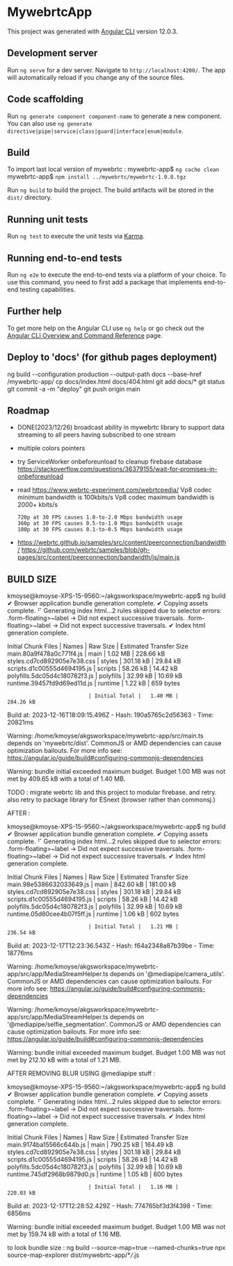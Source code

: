 # MywebrtcApp

This project was generated with [Angular CLI](https://github.com/angular/angular-cli) version 12.0.3.

## Development server

Run `ng serve` for a dev server. Navigate to `http://localhost:4200/`. The app will automatically reload if you change any of the source files.

## Code scaffolding

Run `ng generate component component-name` to generate a new component. You can also use `ng generate directive|pipe|service|class|guard|interface|enum|module`.

## Build

To import last local version of mywebrtc :
mywebrtc-app$ `ng cache clean`
mywebrtc-app$ `npm install ../mywebrtc/mywebrtc-1.0.0.tgz`

Run `ng build` to build the project. The build artifacts will be stored in the `dist/` directory.

## Running unit tests

Run `ng test` to execute the unit tests via [Karma](https://karma-runner.github.io).

## Running end-to-end tests

Run `ng e2e` to execute the end-to-end tests via a platform of your choice. To use this command, you need to first add a package that implements end-to-end testing capabilities.

## Further help

To get more help on the Angular CLI use `ng help` or go check out the [Angular CLI Overview and Command Reference](https://angular.io/cli) page.

## Deploy to 'docs' (for github pages deployment)

ng build --configuration production --output-path docs --base-href /mywebrtc-app/
cp docs/index.html docs/404.html
git add docs/\*
git status
git commit -a -m "deploy"
git push origin main

## Roadmap

- DONE(2023/12/26) broadcast ability in mywebrtc library to support data streaming to all peers having subscribed to one stream
- multiple colors pointers
- try ServiceWorker onbeforeunload to cleanup firebase database https://stackoverflow.com/questions/36379155/wait-for-promises-in-onbeforeunload

- read https://www.webrtc-experiment.com/webrtcpedia/
  Vp8 codec minimum bandwidth is 100kbits/s
  Vp8 codec maximum bandwidth is 2000+ kbits/s

      720p at 30 FPS causes 1.0-to-2.0 Mbps bandwidth usage
      360p at 30 FPS causes 0.5-to-1.0 Mbps bandwidth usage
      180p at 30 FPS causes 0.1-to-0.5 Mbps bandwidth usage

- https://webrtc.github.io/samples/src/content/peerconnection/bandwidth/
  https://github.com/webrtc/samples/blob/gh-pages/src/content/peerconnection/bandwidth/js/main.js

## BUILD SIZE

kmoyse@kmoyse-XPS-15-9560:~/akgsworkspace/mywebrtc-app$ ng build
✔ Browser application bundle generation complete.
✔ Copying assets complete.
⠋ Generating index html...2 rules skipped due to selector errors:
.form-floating>~label -> Did not expect successive traversals.
.form-floating>~label -> Did not expect successive traversals.
✔ Index html generation complete.

Initial Chunk Files | Names | Raw Size | Estimated Transfer Size
main.80a9f478a0c771f4.js | main | 1.02 MB | 228.66 kB
styles.cd7cd892905e7e38.css | styles | 301.18 kB | 29.84 kB
scripts.d1c00555d4694195.js | scripts | 58.26 kB | 14.42 kB
polyfills.5dc05d4c180782f3.js | polyfills | 32.99 kB | 10.69 kB
runtime.39457fd9d69ed11d.js | runtime | 1.22 kB | 659 bytes

                              | Initial Total |   1.40 MB |               284.26 kB

Build at: 2023-12-16T18:09:15.496Z - Hash: 190a5765c2d56363 - Time: 20821ms

Warning: /home/kmoyse/akgsworkspace/mywebrtc-app/src/main.ts depends on 'mywebrtc/dist'. CommonJS or AMD dependencies can cause optimization bailouts.
For more info see: https://angular.io/guide/build#configuring-commonjs-dependencies

Warning: bundle initial exceeded maximum budget. Budget 1.00 MB was not met by 409.65 kB with a total of 1.40 MB.

TODO : migrate webrtc lib and this project to modular firebase. and retry. also retry to package library for ESnext (browser rather than commonsj.)

AFTER :

kmoyse@kmoyse-XPS-15-9560:~/akgsworkspace/mywebrtc-app$ ng build
✔ Browser application bundle generation complete.
✔ Copying assets complete.
⠋ Generating index html...2 rules skipped due to selector errors:
.form-floating>~label -> Did not expect successive traversals.
.form-floating>~label -> Did not expect successive traversals.
✔ Index html generation complete.

Initial Chunk Files | Names | Raw Size | Estimated Transfer Size
main.98e5386632033649.js | main | 842.60 kB | 181.00 kB
styles.cd7cd892905e7e38.css | styles | 301.18 kB | 29.84 kB
scripts.d1c00555d4694195.js | scripts | 58.26 kB | 14.42 kB
polyfills.5dc05d4c180782f3.js | polyfills | 32.99 kB | 10.69 kB
runtime.05d80cee4b07f5ff.js | runtime | 1.06 kB | 602 bytes

                              | Initial Total |   1.21 MB |               236.54 kB

Build at: 2023-12-17T12:23:36.543Z - Hash: f64a2348a87b39be - Time: 18776ms

Warning: /home/kmoyse/akgsworkspace/mywebrtc-app/src/app/MediaStreamHelper.ts depends on '@mediapipe/camera_utils'. CommonJS or AMD dependencies can cause optimization bailouts.
For more info see: https://angular.io/guide/build#configuring-commonjs-dependencies

Warning: /home/kmoyse/akgsworkspace/mywebrtc-app/src/app/MediaStreamHelper.ts depends on '@mediapipe/selfie_segmentation'. CommonJS or AMD dependencies can cause optimization bailouts.
For more info see: https://angular.io/guide/build#configuring-commonjs-dependencies

Warning: bundle initial exceeded maximum budget. Budget 1.00 MB was not met by 212.10 kB with a total of 1.21 MB.

AFTER REMOVING BLUR USING @mediapipe stuff :

kmoyse@kmoyse-XPS-15-9560:~/akgsworkspace/mywebrtc-app$ ng build
✔ Browser application bundle generation complete.
✔ Copying assets complete.
⠋ Generating index html...2 rules skipped due to selector errors:
.form-floating>~label -> Did not expect successive traversals.
.form-floating>~label -> Did not expect successive traversals.
✔ Index html generation complete.

Initial Chunk Files | Names | Raw Size | Estimated Transfer Size
main.9174ba15566c644b.js | main | 790.25 kB | 164.49 kB
styles.cd7cd892905e7e38.css | styles | 301.18 kB | 29.84 kB
scripts.d1c00555d4694195.js | scripts | 58.26 kB | 14.42 kB
polyfills.5dc05d4c180782f3.js | polyfills | 32.99 kB | 10.69 kB
runtime.745df2968b9879d0.js | runtime | 1.05 kB | 600 bytes

                              | Initial Total |   1.16 MB |               220.03 kB

Build at: 2023-12-17T12:28:52.429Z - Hash: 774765bf3d3f4398 - Time: 6856ms

Warning: bundle initial exceeded maximum budget. Budget 1.00 MB was not met by 159.74 kB with a total of 1.16 MB.

to look bundle size :
ng build --source-map=true --named-chunks=true
npx source-map-explorer dist/mywebrtc-app/\*_/_.js
